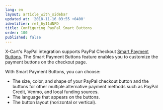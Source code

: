 ```yaml
---
lang: en
layout: article_with_sidebar
updated_at: '2018-11-16 03:55 +0400'
identifier: ref_6yI1dNPD
title: Configuring PayPal Smart Buttons
order: 100
published: false
---
```

X-Cart's PayPal integration supports PayPal Checkout [Smart Payment Buttons](https://www.paypal.com/us/smarthelp/article/what-are-smart-payment-buttons-in-express-checkout-ts2173). The Smart Payment Buttons feature enables you to customize the payment buttons on the checkout page.

With Smart Payment Buttons, you can choose:

   * The size, color, and shape of your PayPal checkout button and the buttons for other multiple alternative payment methods such as PayPal Credit, Venmo, and local funding sources.
   * The language that appears on the buttons.
   * The button layout (horizontal or vertical).
